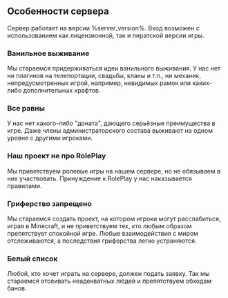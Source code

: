 ## Особенности сервера
Сервер работает на версии %server_version%. Вход возможен с использованием как лицензионной, так и пиратской версии игры.

### Ванильное выживание
Мы стараемся придерживаться идеи ванильного выживания. У нас нет ни плагинов на телепортации, свадьбы, кланы и т.п., ни механик, непредусмотренных игрой, например, невидимых рамок или каких-либо дополнительных крафтов.

### Все равны
У нас нет какого-либо "доната", дающего серьёзные преимущества в игре. Даже члены администраторского состава выживают на одном уровне с другими игроками.

### Наш проект не про RolePlay
Мы приветствуем ролевые игры на нашем сервере, но не обязываем в них участвовать. Принуждение к RolePlay у нас наказывается правилами.

### Гриферство запрещено
Мы стараемся создать проект, на котором игроки могут расслабиться, играя в Minecraft, и не приветствуем тех, кто любым образом препятствует спокойной игре. Любые взаимодействия с миром отслеживаются, а последствия гриферства легко устраняются.

### Белый список
Любой, кто хочет играть на сервере, должен подать заявку. Так мы стараемся отсеивать неадекватных людей и препятствуем обходам банов.
